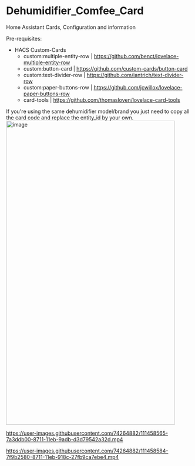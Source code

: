 # Dehumidifier_Comfee_Card
Home Assistant Cards, Configuration and information

Pre-requisites:
  - HACS Custom-Cards
    - custom:multiple-entity-row | https://github.com/benct/lovelace-multiple-entity-row
    - custom:button-card | https://github.com/custom-cards/button-card
    - custom:text-divider-row | https://github.com/iantrich/text-divider-row
    - custom:paper-buttons-row | https://github.com/jcwillox/lovelace-paper-buttons-row
    - card-tools | https://github.com/thomasloven/lovelace-card-tools
    
If you're using the same dehumidifier model/brand you just need to copy all the card code and replace the entity_id by your own.
<img width="459" height="827" alt="image" src="https://github.com/user-attachments/assets/92f6c463-d488-48d1-87ee-4b2ebe1b1922" />


https://user-images.githubusercontent.com/74264882/111458565-7a3ddb00-8711-11eb-9adb-d3d79542a32d.mp4


https://user-images.githubusercontent.com/74264882/111458584-7f9b2580-8711-11eb-918c-27fb9ca7ebe4.mp4


    

